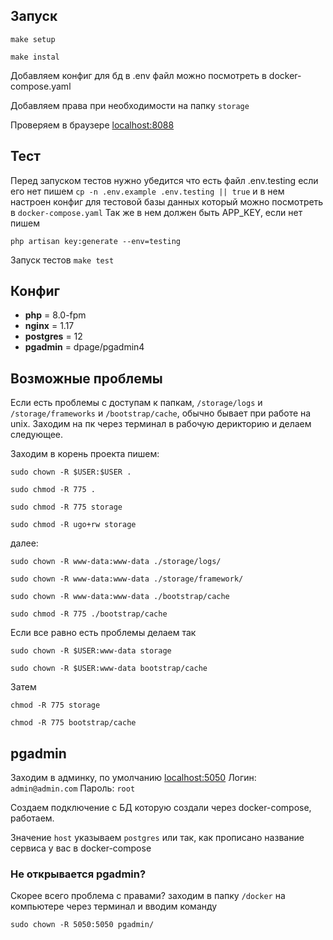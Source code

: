## Запуск

`make setup`

`make instal`

Добавляем конфиг для бд в .env файл можно посмотреть в docker-compose.yaml

Добавляем права при необходимости на папку `storage`

Проверяем в браузере [localhost:8088](http://localhost:8088/)

## Тест

Перед запуском тестов нужно убедится что есть файл .env.testing 
если его нет пишем `cp -n .env.example .env.testing || true`
и в нем настроен конфиг для тестовой базы данных который можно посмотреть 
в `docker-compose.yaml`
Так же в нем должен быть APP_KEY, если нет пишем

`php artisan key:generate --env=testing`

Запуск тестов
`make test`


## Конфиг
* **php** = 8.0-fpm 
* **nginx** = 1.17
* **postgres** = 12
* **pgadmin** = dpage/pgadmin4


## Возможные проблемы

Если есть проблемы с доступам к папкам,
`/storage/logs` и `/storage/frameworks` и `/bootstrap/cache`,
обычно бывает при работе на unix. Заходим на пк через терминал в рабочую
дерикторию и делаем следующее.


Заходим в корень проекта пишем:

`sudo chown -R $USER:$USER .`

`sudo chmod -R 775 .`

`sudo chmod -R 775 storage`

`sudo chmod -R ugo+rw storage`

далее:

`sudo chown -R www-data:www-data ./storage/logs/`

`sudo chown -R www-data:www-data ./storage/framework/`

`sudo chown -R www-data:www-data ./bootstrap/cache`

`sudo chmod -R 775 ./bootstrap/cache`

Если все равно есть проблемы делаем так

`sudo chown -R $USER:www-data storage`

`sudo chown -R $USER:www-data bootstrap/cache`

Затем

`chmod -R 775 storage`

`chmod -R 775 bootstrap/cache`


## pgadmin

Заходим в админку, по умолчанию [localhost:5050](http://localhost:5050/)
Логин: `admin@admin.com`
Пароль: `root`

Создаем подключение с БД которую создали через docker-compose, работаем.

Значение `host` указываем `postgres` или так, как прописано название сервиса у вас в docker-compose


### Не открывается pgadmin?

Скорее всего проблема с правами? заходим в папку `/docker` на компьютере через терминал и вводим команду

`sudo chown -R 5050:5050 pgadmin/`
